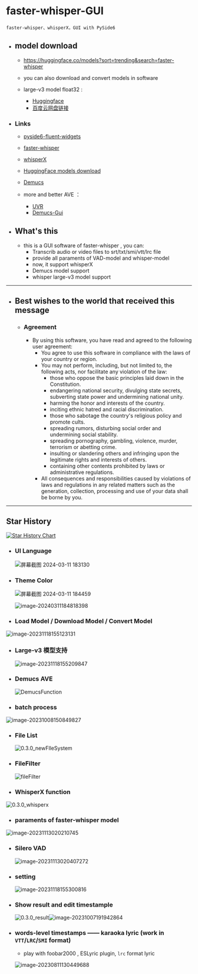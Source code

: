 # faster-whisper-GUI

    faster-whisper、whisperX，GUI with PySide6

- ## model download

  - https://huggingface.co/models?sort=trending&search=faster-whisper
  - you can also download and convert models in software
  - large-v3 model float32 :

    - [Huggingface](https://huggingface.co/CheshireCC/faster-whisper-large-v3-float32)
    - [百度云网盘链接](https://pan.baidu.com/s/1JJJASDFd6iNyZkcEXEkq3g?pwd=sif3)
- ### Links

  - [pyside6-fluent-widgets](https://github.com/zhiyiYo/PyQt-Fluent-Widgets)
  - [faster-whisper](https://github.com/guillaumekln/faster-whisper)
  - [whisperX](https://github.com/m-bain/whisperX)
  - [HuggingFace models download](https://huggingface.co/models)
  - [Demucs](https://github.com/facebookresearch/demucs)
  - more and better AVE ：

    - [UVR](https://github.com/Anjok07/ultimatevocalremovergui#installation)
    - [Demucs-Gui](https://github.com/CarlGao4/Demucs-Gui)
- ## What's this

  - this is a GUI software of faster-whisper , you can:
    - Transcrib audio or video files to srt/txt/smi/vtt/lrc file
    - provide all paraments of VAD-model and whisper-model
    - now, it support whisperX
    - Demucs model support
    - whisper large-v3 model support

---

- ## Best wishes to the world that received this message

  - ### Agreement

    - By using this software, you have read and agreed to the following user agreement:
      - You agree to use this software in compliance with the laws of your country or region.
      - You may not perform, including, but not limited to, the following acts, nor facilitate any violation of the law:
        - those who oppose the basic principles laid down in the Constitution.
        - endangering national security, divulging state secrets, subverting state power and undermining national unity.
        - harming the honor and interests of the country.
        - inciting ethnic hatred and racial discrimination.
        - those who sabotage the country's religious policy and promote cults.
        - spreading rumors, disturbing social order and undermining social stability.
        - spreading pornography, gambling, violence, murder, terrorism or abetting crime.
        - insulting or slandering others and infringing upon the legitimate rights and interests of others.
        - containing other contents prohibited by laws or administrative regulations.
      - All consequences and responsibilities caused by violations of laws and regulations in any related matters such as the generation, collection, processing and use of your data shall be borne by you.

---

## Star History

[![Star History Chart](https://api.star-history.com/svg?repos=CheshireCC/faster-whisper-GUI&type=Timeline)](https://star-history.com/#CheshireCC/faster-whisper-GUI&Timeline)

- ### UI Language ###

    ![屏幕截图 2024-03-11 183130](./README.assets/183130.png)

- ### Theme Color ###

    ![屏幕截图 2024-03-11 184459](./README.assets/184459.png)

    ![image-20240311184818398](./README.assets/image-20240311184818398.png)

- ### Load Model / Download Model / Convert Model

![image-20231118155123131](./README.assets/image-20231118155123131.png)

- ### Large-v3 模型支持

  ![image-20231118155209847](./README.assets/image-20231118155209847.png)
- ### Demucs AVE

  ![DemucsFunction](./README.assets/DemucsFunction.png)
- ### batch process

![image-20231008150849827](./README.assets/image-20231008150849827.png)

- ### File List

  ![0.3.0_newFIleSystem](./README.assets/0.3.0_newFIleSystem.png)
- ### FileFilter

  ![fileFilter](./README.assets/fileFilter.png)
- ### WhisperX function

![0.3.0_whisperx](./README.assets/0.3.0_whisperx.png)

- ### paraments of faster-whisper model

![image-20231113020210745](./README.assets/image-20231113020210745.png)

- ### Silero VAD

  ![image-20231113020407272](./README.assets/image-20231113020407272.png)
- ### setting

  ![image-20231118155300816](./README.assets/image-20231118155300816.png)
- ### Show result and edit timestample

  ![0.3.0_result](./README.assets/0.3.0_result.png)![image-20231007191942864](./README.assets/image-20231007191942864.png)
- ### words-level timestamps —— karaoka lyric (work in `VTT`/`LRC`/`SMI` format)


  - play with foobar2000 , ESLyric plugin, `lrc` format lyric

  ![image-20230811130449688](./README.assets/image-20230811130449688.png)
